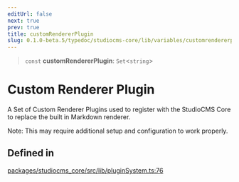 ```yaml
---
editUrl: false
next: true
prev: true
title: customRendererPlugin
slug: 0.1.0-beta.5/typedoc/studiocms-core/lib/variables/customrendererplugin
---
```


> `const` **customRendererPlugin**: `Set`\<`string`>

# Custom Renderer Plugin

A Set of Custom Renderer Plugins used to register with the StudioCMS Core to replace the built in Markdown renderer.

Note: This may require additional setup and configuration to work properly.

## Defined in

[packages/studiocms\_core/src/lib/pluginSystem.ts:76](https://github.com/astrolicious/studiocms/tree/main/packages/studiocms_core/src/lib/pluginSystem.ts#L76)
